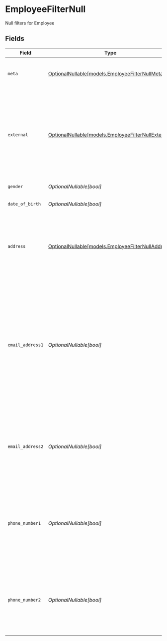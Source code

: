 # EmployeeFilterNull

Null filters for Employee


## Fields

| Field                                                                                                                                                                                                                                                   | Type                                                                                                                                                                                                                                                    | Required                                                                                                                                                                                                                                                | Description                                                                                                                                                                                                                                             | Example                                                                                                                                                                                                                                                 |
| ------------------------------------------------------------------------------------------------------------------------------------------------------------------------------------------------------------------------------------------------------- | ------------------------------------------------------------------------------------------------------------------------------------------------------------------------------------------------------------------------------------------------------- | ------------------------------------------------------------------------------------------------------------------------------------------------------------------------------------------------------------------------------------------------------- | ------------------------------------------------------------------------------------------------------------------------------------------------------------------------------------------------------------------------------------------------------- | ------------------------------------------------------------------------------------------------------------------------------------------------------------------------------------------------------------------------------------------------------- |
| `meta`                                                                                                                                                                                                                                                  | [OptionalNullable[models.EmployeeFilterNullMeta]](../models/employeefilternullmeta.md)                                                                                                                                                                  | :heavy_minus_sign:                                                                                                                                                                                                                                      | Metadata information for the Employee                                                                                                                                                                                                                   | {<br/>"createdBy": true,<br/>"updatedAt": true,<br/>"updatedBy": true<br/>}                                                                                                                                                                             |
| `external`                                                                                                                                                                                                                                              | [OptionalNullable[models.EmployeeFilterNullExternal]](../models/employeefilternullexternal.md)                                                                                                                                                          | :heavy_minus_sign:                                                                                                                                                                                                                                      | External is a reusable object that can be used to store external information about the employee placement from another system, used for third-party integration tracking.                                                                               | {<br/>"sourceID": true,<br/>"source": true<br/>}                                                                                                                                                                                                        |
| `gender`                                                                                                                                                                                                                                                | *OptionalNullable[bool]*                                                                                                                                                                                                                                | :heavy_minus_sign:                                                                                                                                                                                                                                      | The gender of the employee                                                                                                                                                                                                                              | true                                                                                                                                                                                                                                                    |
| `date_of_birth`                                                                                                                                                                                                                                         | *OptionalNullable[bool]*                                                                                                                                                                                                                                | :heavy_minus_sign:                                                                                                                                                                                                                                      | The date of birth of the employee                                                                                                                                                                                                                       | true                                                                                                                                                                                                                                                    |
| `address`                                                                                                                                                                                                                                               | [OptionalNullable[models.EmployeeFilterNullAddress]](../models/employeefilternulladdress.md)                                                                                                                                                            | :heavy_minus_sign:                                                                                                                                                                                                                                      | The address of the employee                                                                                                                                                                                                                             | {<br/>"postalAddress": true,<br/>"postalCode": true,<br/>"postalCity": true,<br/>"countryCode": true,<br/>"municipalityCode": true<br/>}                                                                                                                |
| `email_address1`                                                                                                                                                                                                                                        | *OptionalNullable[bool]*                                                                                                                                                                                                                                | :heavy_minus_sign:                                                                                                                                                                                                                                      | The primary email address of the employee, will be used for communication with the employee from the system and must be unique within the organization.<br/>Can be used to login to the system if password-authentication is enabled for the organization.<br/> | true                                                                                                                                                                                                                                                    |
| `email_address2`                                                                                                                                                                                                                                        | *OptionalNullable[bool]*                                                                                                                                                                                                                                | :heavy_minus_sign:                                                                                                                                                                                                                                      | The secondary email address of the employee, will not be used within the system, but will be displayed for contact information.                                                                                                                         | true                                                                                                                                                                                                                                                    |
| `phone_number1`                                                                                                                                                                                                                                         | *OptionalNullable[bool]*                                                                                                                                                                                                                                | :heavy_minus_sign:                                                                                                                                                                                                                                      | The primary phone number of the employee, will be used for communication with the employee from the system and must be unique within the organization.                                                                                                  | true                                                                                                                                                                                                                                                    |
| `phone_number2`                                                                                                                                                                                                                                         | *OptionalNullable[bool]*                                                                                                                                                                                                                                | :heavy_minus_sign:                                                                                                                                                                                                                                      | The secondary phone number of the employee, will not be used within the system, but will be displayed for contact information.                                                                                                                          | true                                                                                                                                                                                                                                                    |